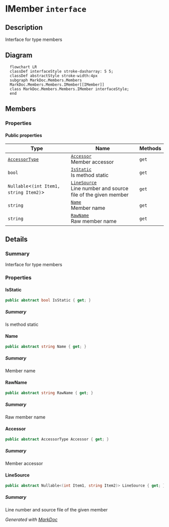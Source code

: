 # IMember `interface`

## Description
Interface for type members

## Diagram
```mermaid
  flowchart LR
  classDef interfaceStyle stroke-dasharray: 5 5;
  classDef abstractStyle stroke-width:4px
  subgraph MarkDoc.Members.Members
  MarkDoc.Members.Members.IMember[[IMember]]
  class MarkDoc.Members.Members.IMember interfaceStyle;
  end
```

## Members
### Properties
#### Public  properties
| Type | Name | Methods |
| --- | --- | --- |
| [`AccessorType`](../enums/AccessorType.md) | [`Accessor`](markdoc/members/members/IMember.md#accessor)<br>Member accessor | `get` |
| `bool` | [`IsStatic`](markdoc/members/members/IMember.md#isstatic)<br>Is method static | `get` |
| `Nullable`&lt;`(int Item1, string Item2)`&gt; | [`LineSource`](markdoc/members/members/IMember.md#linesource)<br>Line number and source file of the given member | `get` |
| `string` | [`Name`](markdoc/members/members/IMember.md#name)<br>Member name | `get` |
| `string` | [`RawName`](markdoc/members/members/IMember.md#rawname)<br>Raw member name | `get` |

## Details
### Summary
Interface for type members

### Properties
#### IsStatic
```csharp
public abstract bool IsStatic { get; }
```
##### Summary
Is method static

#### Name
```csharp
public abstract string Name { get; }
```
##### Summary
Member name

#### RawName
```csharp
public abstract string RawName { get; }
```
##### Summary
Raw member name

#### Accessor
```csharp
public abstract AccessorType Accessor { get; }
```
##### Summary
Member accessor

#### LineSource
```csharp
public abstract Nullable<(int Item1, string Item2)> LineSource { get; }
```
##### Summary
Line number and source file of the given member

*Generated with* [*MarkDoc*](https://github.com/hailstorm75/MarkDoc.Core)
